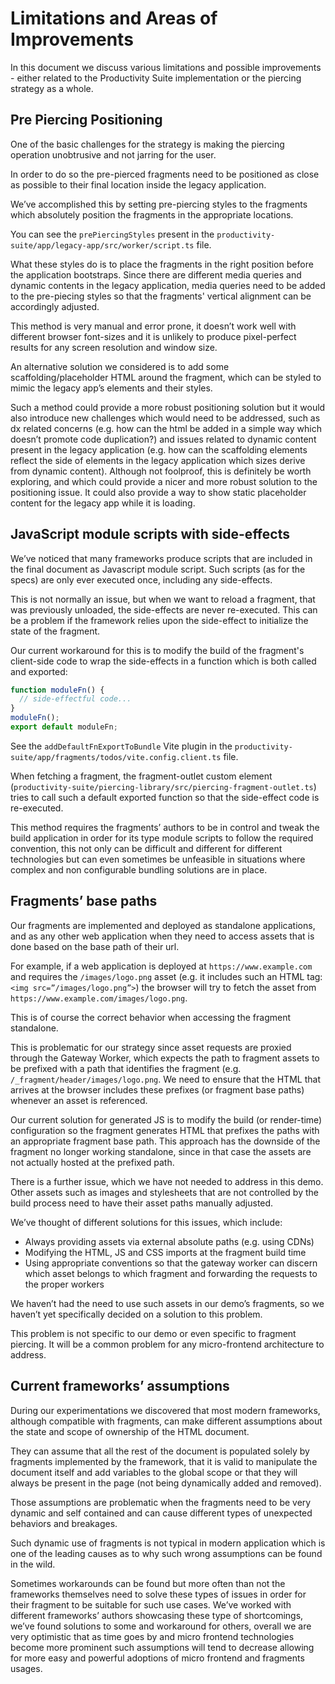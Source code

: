 # Limitations and Areas of Improvements

In this document we discuss various limitations and possible improvements - either related to the Productivity Suite implementation or the piercing strategy as a whole.

## Pre Piercing Positioning

One of the basic challenges for the strategy is making the piercing operation unobtrusive and not jarring for the user.

In order to do so the pre-pierced fragments need to be positioned as close as possible to their final location inside the legacy application.

We’ve accomplished this by setting pre-piercing styles to the fragments which absolutely position the fragments in the appropriate locations.

You can see the `prePiercingStyles` present in the `productivity-suite/app/legacy-app/src/worker/script.ts` file.

What these styles do is to place the fragments in the right position before the application bootstraps. Since there are different media queries and dynamic contents in the legacy application, media queries need to be added to the pre-piecing styles so that the fragments' vertical alignment can be accordingly adjusted.

This method is very manual and error prone, it doesn’t work well with different browser font-sizes and it is unlikely to produce pixel-perfect results for any screen resolution and window size.

An alternative solution we considered is to add some scaffolding/placeholder HTML around the fragment, which can be styled to mimic the legacy app’s elements and their styles.

Such a method could provide a more robust positioning solution but it would also introduce new challenges which would need to be addressed, such as dx related concerns (e.g. how can the html be added in a simple way which doesn’t promote code duplication?) and issues related to dynamic content present in the legacy application (e.g. how can the scaffolding elements reflect the side of elements in the legacy application which sizes derive from dynamic content).
Although not foolproof, this is definitely be worth exploring, and which could provide a nicer and more robust solution to the positioning issue. It could also provide a way to show static placeholder content for the legacy app while it is loading.

## JavaScript module scripts with side-effects

We’ve noticed that many frameworks produce scripts that are included in the final document as Javascript module script. Such scripts (as for the specs) are only ever executed once, including any side-effects.

This is not normally an issue, but when we want to reload a fragment, that was previously unloaded, the side-effects are never re-executed. This can be a problem if the framework relies upon the side-effect to initialize the state of the fragment.

Our current workaround for this is to modify the build of the fragment's client-side code to wrap the side-effects in a function which is both called and exported:

```ts
function moduleFn() {
  // side-effectful code...
}
moduleFn();
export default moduleFn;
```

See the `addDefaultFnExportToBundle` Vite plugin in the `productivity-suite/app/fragments/todos/vite.config.client.ts` file.

When fetching a fragment, the fragment-outlet custom element (`productivity-suite/piercing-library/src/piercing-fragment-outlet.ts`) tries to call such a default exported function so that the side-effect code is re-executed.

This method requires the fragments’ authors to be in control and tweak the build application in order for its type module scripts to follow the required convention, this not only can be difficult and different for different technologies but can even sometimes be unfeasible in situations where complex and non configurable bundling solutions are in place.

## Fragments’ base paths

Our fragments are implemented and deployed as standalone applications, and as any other web application when they need to access assets that is done based on the base path of their url.

For example, if a web application is deployed at `https://www.example.com` and requires the `/images/logo.png` asset (e.g. it includes such an HTML tag: `<img src=”/images/logo.png”>`) the browser will try to fetch the asset from `https://www.example.com/images/logo.png`.

This is of course the correct behavior when accessing the fragment standalone.

This is problematic for our strategy since asset requests are proxied through the Gateway Worker, which expects the path to fragment assets to be prefixed with a path that identifies the fragment (e.g. `/_fragment/header/images/logo.png`. We need to ensure that the HTML that arrives at the browser includes these prefixes (or fragment base paths) whenever an asset is referenced.

Our current solution for generated JS is to modify the build (or render-time) configuration so the fragment generates HTML that prefixes the paths with an appropriate fragment base path. This approach has the downside of the fragment no longer working standalone, since in that case the assets are not actually hosted at the prefixed path.

There is a further issue, which we have not needed to address in this demo. Other assets such as images and stylesheets that are not controlled by the build process need to have their asset paths manually adjusted.

We’ve thought of different solutions for this issues, which include:

- Always providing assets via external absolute paths (e.g. using CDNs)
- Modifying the HTML, JS and CSS imports at the fragment build time
- Using appropriate conventions so that the gateway worker can discern which asset belongs to which fragment and forwarding the requests to the proper workers

We haven’t had the need to use such assets in our demo’s fragments, so we haven’t yet specifically decided on a solution to this problem.

This problem is not specific to our demo or even specific to fragment piercing. It will be a common problem for any micro-frontend architecture to address.

## Current frameworks’ assumptions

During our experimentations we discovered that most modern frameworks, although compatible with fragments, can make different assumptions about the state and scope of ownership of the HTML document.

They can assume that all the rest of the document is populated solely by fragments implemented by the framework, that it is valid to manipulate the document itself and add variables to the global scope or that they will always be present in the page (not being dynamically added and removed).

Those assumptions are problematic when the fragments need to be very dynamic and self contained and can cause different types of unexpected behaviors and breakages.

Such dynamic use of fragments is not typical in modern application which is one of the leading causes as to why such wrong assumptions can be found in the wild.

Sometimes workarounds can be found but more often than not the frameworks themselves need to solve these types of issues in order for their fragment to be suitable for such use cases. We’ve worked with different frameworks’ authors showcasing these type of shortcomings, we’ve found solutions to some and workaround for others, overall we are very optimistic that as time goes by and micro frontend technologies become more prominent such assumptions will tend to decrease allowing for more easy and powerful adoptions of micro frontend and fragments usages.
